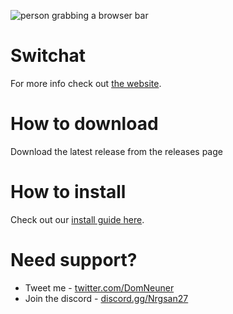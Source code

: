 ![person grabbing a browser bar](https://switchat.domneuner.com/images/undraw_browse.png)

# Switchat

For more info check out [the website](https://switchat.domneuner.com).

# How to download

Download the latest release from the releases page

# How to install

Check out our [install guide here](https://github.com/DomNeuner/switchat/blob/main/INSTALL.md).

# Need support?

* Tweet me - [twitter.com/DomNeuner](https://twitter.com/DomNeuner) 
* Join the discord - [discord.gg/Nrgsan27](https://discord.gg/Nrgsan27) 
